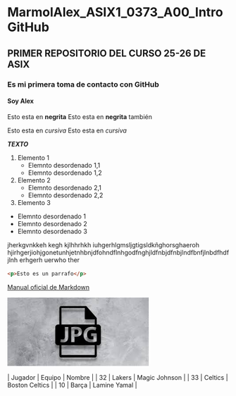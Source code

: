 # MarmolAlex_ASIX1_0373_A00_IntroGitHub
## PRIMER REPOSITORIO DEL CURSO 25-26 DE ASIX
### Es mi primera toma de contacto con GitHub
#### Soy Alex

Esto esta en __negrita__
Esto esta en **negrita** también

Esto esta en _cursiva_
Esto esta en *cursiva*

**_TEXTO_**

1. Elemento 1
    * Elemnto desordenado 1,1
    * Elemnto desordenado 1,2
2. Elemento 2
    * Elemnto desordenado 2,1
    * Elemnto desordenado 2,2
3. Elemento 3

* Elemnto desordenado 1
* Elemnto desordenado 2 
* Elemnto desordenado 3

jherkgvnkkeh kegh kjlhhrhkh iuhgerhlgmsljgtigsldkñghorsghaeroh
hjirhgerjiohjgonetunhjetnhbnjdfohndflnhgodfnghjldfnbjdfnbjlndfbnfjlnbdfhdfjlnh erhgerh uerwho ther

```html
<p>Esto es un parrafo</p>
```
[Manual oficial de Markdown](https://markdown.es/ "texto adicional sobre el enlace")

![alt text](./imagen1.jpg "imagen ramdom de un archivo")

| Jugador | Equipo | Nombre |
| 32 | Lakers | Magic Johnson |
| 33 | Celtics | Boston Celtics |
| 10 | Barça | Lamine Yamal |